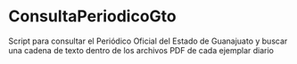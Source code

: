 # ConsultaPeriodicoGto
Script para consultar el Periódico Oficial del Estado de Guanajuato y buscar una cadena de texto dentro de los archivos PDF de cada ejemplar diario
